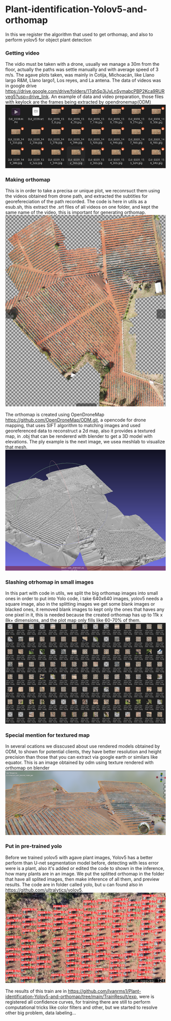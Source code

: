 # Plant-identification-Yolov5-and-orthomap
In this we register the algorithm that used to get orthomap, and also to perform yolov5 for object plant detection

### Getting video
The vidio must be taken with a drone, usually we manage a 30m from the floor, actually the paths was settle manually and with average speed of 3 m/s.
The agave plots taken, was mainly in Cotija, Michoacán, like Llano largo R&M, Llano largo1, Los reyes, and La antena. The data of videos was in google drive https://drive.google.com/drive/folders/1TghSp3iJyLnSymabcPBP2Kca9RURveg5?usp=drive_link. An example of data and video preparation, those files with keylock are the frames being extracted by opendronemap(ODM) ![texto](https://github.com/Ivanrms1/Plant-identification-Yolov5-and-orthomap/blob/main/assets/videosysubtitulos.png)

### Making orthomap
This is in order to take a precisa or unique plot, we reconrsuct them using the videos obtained from drone path, and extracted the subtitles for georefereciation of the path recorded.
The code is here in utils as a esub.sh, this extract the .srt files of all videos on one folder, and kept the same name of the video, this is important for generating orthomap. ![texto](https://github.com/Ivanrms1/Plant-identification-Yolov5-and-orthomap/blob/main/assets/ortomapa.png)

The orthomap is created using OpenDroneMap https://github.com/OpenDroneMap/ODM.git, a opencode for drone mapping, that uses SIFT algorithm to matching images and used georeferenced data to reconstruct a 2d map, also it provides
a textured map, in .obj that can be rendererd with blender to get a 3D model with elevations. 
The ply example is the next image, we usea meshlab to visualize that mesh. ![texto](https://github.com/Ivanrms1/Plant-identification-Yolov5-and-orthomap/blob/main/assets/ortomapaply.png)

### Slashing otrhomap in small images
In this part with code in utils, we split the big orthomap images into small ones in order to put into Yolo code, i take 640x640 images, yolov5 needs a square image, also in the splitting images we get some blank images or blacked ones, 
it removed blank images to kept only the ones that haves any one pixel in it, this is needed because the created orthomap has up to 11k x 8k+ dimensions, and the plot map only fills like 60-70% of them.
![texto](https://github.com/Ivanrms1/Plant-identification-Yolov5-and-orthomap/blob/main/assets/ortomapacortado.png)

### Special mention for textured map
In several ocations we disscused about use rendered models obtained by ODM, to shown for potential clients, they have better resolution and height precision than those that you can extract via google earth or similars like equator. This is an image obtained by odm using texture rendered with orthomap on blender ![text](https://github.com/Ivanrms1/Plant-identification-Yolov5-and-orthomap/blob/main/assets/texturedblender1.png)

### Put in pre-trained yolo
Before we trained yolov5 with agave plant images, Yolov5 has a better perform than U-net segmentation model before, detecting with less error were is a plant, also it's added or edited the code to shown in the inference, how many
plants are in an image. We put the splitted orthomap in the folder that have all splited images, then make inference of all them, and preview results.
The code are in folder called yolo, but u can found also in https://github.com/ultralytics/yolov5.
![texto](https://github.com/Ivanrms1/Plant-identification-Yolov5-and-orthomap/blob/main/assets/DJI_0282_1.jpg)

The results of this train are in https://github.com/Ivanrms1/Plant-identification-Yolov5-and-orthomap/tree/main/TrainResult/exp, were is registered all confidence curves, for training there are still to perform computational tricks like color filters and other, but we started to resolve other big problem, data labeling...
